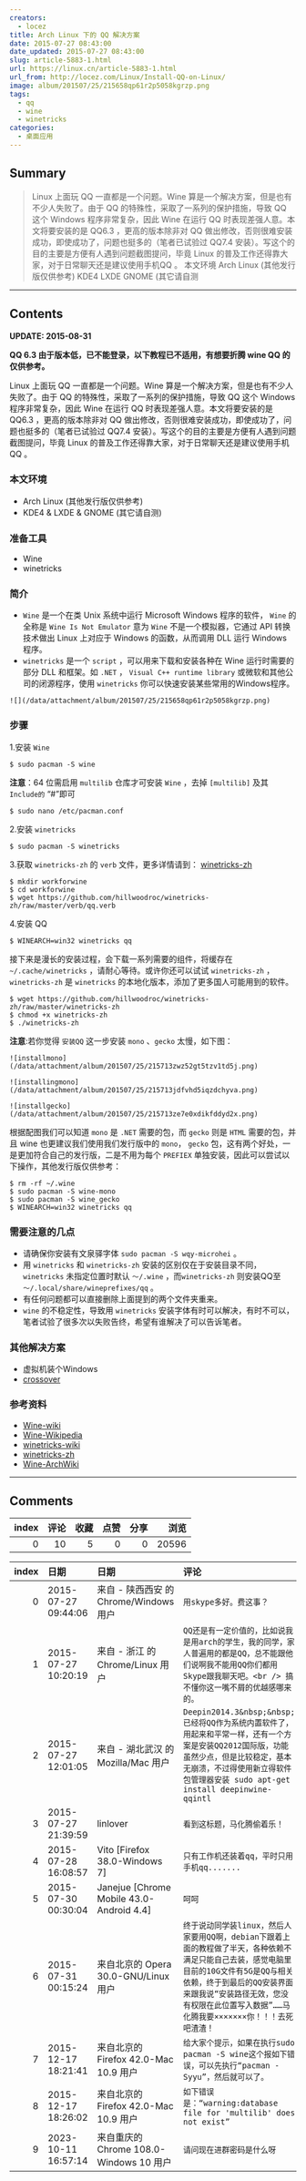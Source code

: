 ```yaml
---
creators:
  - locez
title: Arch Linux 下的 QQ 解决方案
date: 2015-07-27 08:43:00
date_updated: 2015-07-27 08:43:00
slug: article-5883-1.html
url: https://linux.cn/article-5883-1.html
url_from: http://locez.com/Linux/Install-QQ-on-Linux/
image: album/201507/25/215658qp61r2p5058kgrzp.png
tags:
  - qq
  - wine
  - winetricks
categories:
  - 桌面应用
---
```


## Summary

> Linux 上面玩 QQ 一直都是一个问题。Wine 算是一个解决方案，但是也有不少人失败了。由于 QQ 的特殊性，采取了一系列的保护措施，导致 QQ 这个 Windows 程序非常复杂，因此 Wine 在运行 QQ 时表现差强人意。本文将要安装的是 QQ6.3 ，更高的版本除非对 QQ 做出修改，否则很难安装成功，即使成功了，问题也挺多的（笔者已试验过 QQ7.4 安装）。写这个的目的主要是方便有人遇到问题截图提问，毕竟 Linux 的普及工作还得靠大家，对于日常聊天还是建议使用手机QQ 。 本文环境  Arch Linux (其他发行版仅供参考) KDE4  LXDE  GNOME (其它请自测

***

<!-- more -->

## Contents

**UPDATE: 2015-08-31**

**QQ 6.3 由于版本低，已不能登录，以下教程已不适用，有想要折腾 wine QQ 的仅供参考。**

Linux 上面玩 QQ 一直都是一个问题。Wine 算是一个解决方案，但是也有不少人失败了。由于 QQ 的特殊性，采取了一系列的保护措施，导致 QQ 这个 Windows 程序非常复杂，因此 Wine 在运行 QQ 时表现差强人意。本文将要安装的是 QQ6.3 ，更高的版本除非对 QQ 做出修改，否则很难安装成功，即使成功了，问题也挺多的（笔者已试验过 QQ7.4 安装）。写这个的目的主要是方便有人遇到问题截图提问，毕竟 Linux 的普及工作还得靠大家，对于日常聊天还是建议使用手机QQ 。

### 本文环境

* Arch Linux (其他发行版仅供参考)
* KDE4 & LXDE & GNOME (其它请自测)

### 准备工具

* Wine
* winetricks

### 简介

* `Wine` 是一个在类 Unix 系统中运行 Microsoft Windows 程序的软件， `Wine` 的全称是 `Wine Is Not Emulator` 意为 `Wine` 不是一个模拟器，它通过 API 转换技术做出 Linux 上对应于 Windows 的函数，从而调用 DLL 运行 Windows 程序。
* `winetricks` 是一个 `script` ，可以用来下载和安装各种在 Wine 运行时需要的部分 DLL 和框架。如 `.NET` ， `Visual C++ runtime library` 或微软和其他公司的闭源程序，使用 `winetricks` 你可以快速安装某些常用的Windows程序。

`![](/data/attachment/album/201507/25/215658qp61r2p5058kgrzp.png)`

### 步骤

1.安装 `Wine`

```shell
$ sudo pacman -S wine
```

**注意**：64 位需启用 `multilib` 仓库才可安装 `Wine` ，去掉 `[multilib]` 及其 `Include的` “#”即可

```shell
$ sudo nano /etc/pacman.conf
```

2.安装 `winetricks`

```shell
$ sudo pacman -S winetricks
```

3.获取 `winetricks-zh` 的 `verb` 文件，更多详情请到： [winetricks-zh](https://github.com/hillwoodroc/winetricks-zh)

```shell
$ mkdir workforwine
$ cd workforwine
$ wget https://github.com/hillwoodroc/winetricks-zh/raw/master/verb/qq.verb
```

4.安装 QQ

```shell
$ WINEARCH=win32 winetricks qq
```

接下来是漫长的安装过程，会下载一系列需要的组件，将缓存在 `~/.cache/winetricks` ，请耐心等待。或许你还可以试试 `winetricks-zh` ， `winetricks-zh` 是 `winetricks` 的本地化版本，添加了更多国人可能用到的软件。

```shell
$ wget https://github.com/hillwoodroc/winetricks-zh/raw/master/winetricks-zh
$ chmod +x winetricks-zh
$ ./winetricks-zh
```

**注意**:若你觉得 `安装QQ` 这一步安装 `mono` 、`gecko` 太慢，如下图：

`![installmono](/data/attachment/album/201507/25/215713zwz52gt5tzv1td5j.png)`

`![installingmono](/data/attachment/album/201507/25/215713jdfvhd5iqzdchyva.png)`

`![installgecko](/data/attachment/album/201507/25/215713ze7e0xdikfddyd2x.png)`

根据配图我们可以知道 `mono` 是 `.NET` 需要的包，而 `gecko` 则是 `HTML` 需要的包，并且 wine 也更建议我们使用我们发行版中的 `mono`， `gecko` 包，这有两个好处，一是更加符合自己的发行版，二是不用为每个 `PREFIEX` 单独安装，因此可以尝试以下操作，其他发行版仅供参考：

```shell
$ rm -rf ~/.wine
$ sudo pacman -S wine-mono
$ sudo pacman -S wine_gecko
$ WINEARCH=win32 winetricks qq
```

### 需要注意的几点

* 请确保你安装有文泉驿字体 `sudo pacman -S wqy-microhei` 。
* 用 `winetricks` 和 `winetricks-zh` 安装的区别仅在于安装目录不同， `winetricks` 未指定位置时默认 `～/.wine` ，而`winetricks-zh` 则安装QQ至 `～/.local/share/wineprefixes/qq` 。
* 有任何问题都可以直接删除上面提到的两个文件夹重来。
* `wine` 的不稳定性，导致用 `winetricks` 安装字体有时可以解决，有时不可以，笔者试验了很多次以失败告终，希望有谁解决了可以告诉笔者。

### 其他解决方案

* 虚拟机装个Windows
* [crossover](https://www.codeweavers.com/products/)

### 参考资料

* [Wine-wiki](http://wiki.winehq.org/FrontPage)
* [Wine-Wikipedia](https://zh.wikipedia.org/wiki/Wine)
* [winetricks-wiki](http://wiki.winehq.org/winetricks_cn)
* [winetricks-zh](https://github.com/hillwoodroc/winetricks-zh)
* [Wine-ArchWiki](https://wiki.archlinux.org/index.php/Wine_%28%E7%AE%80%E4%BD%93%E4%B8%AD%E6%96%87%29)

***

## Comments


|   index |   评论 |   收藏 |   点赞 |   分享 |   浏览 |
|--------:|-------:|-------:|-------:|-------:|-------:|
|       0 |     10 |      5 |      0 |      0 |  20596 |

|   index | 日期                | 日期                                     | 评论                                                                                                                                                                                                                                                            |
|--------:|:--------------------|:-----------------------------------------|:----------------------------------------------------------------------------------------------------------------------------------------------------------------------------------------------------------------------------------------------------------------|
|       0 | 2015-07-27 09:44:06 | 来自 - 陕西西安 的 Chrome/Windows 用户   | `用skype多好。费这事？`                                                                                                                                                                                                                                         |
|       1 | 2015-07-27 10:20:19 | 来自 - 浙江 的 Chrome/Linux 用户         | `QQ还是有一定价值的，比如说我是用arch的学生，我的同学，家人普遍用的都是QQ，总不能跟他们说啊我不能用QQ你们都用Skype跟我聊天吧。<br /> 搞不懂你这一嘴不屑的优越感哪来的。`                                                                                        |
|       2 | 2015-07-27 12:01:05 | 来自 - 湖北武汉 的 Mozilla/Mac 用户      | `Deepin2014.3&nbsp;&nbsp;已经将QQ作为系统内置软件了，用起来和平常一样，还有一个方案是安装QQ2012国际版，功能虽然少点，但是比较稳定，基本无崩溃，不过得使用新立得软件包管理器安装 sudo apt-get install deepinwine-qqintl`                                         |
|       3 | 2015-07-27 21:39:59 | linlover                                 | `看到这标题，马化腾偷着乐！`                                                                                                                                                                                                                                    |
|       4 | 2015-07-28 16:08:57 | Vito [Firefox 38.0-Windows 7]            | `只有工作机还装着qq，平时只用手机qq.......`                                                                                                                                                                                                                     |
|       5 | 2015-07-30 00:30:04 | Janejue [Chrome Mobile 43.0-Android 4.4] | `呵呵`                                                                                                                                                                                                                                                          |
|       6 | 2015-07-31 00:15:24 | 来自北京的 Opera 30.0-GNU/Linux 用户     | `终于说动同学装linux，然后人家要用QQ啊，debian下跟着上面的教程做了半天，各种依赖不满足只能自己去装，感觉电脑里目前的10G文件有5G是QQ与相关依赖，终于到最后的QQ安装界面来跟我说“安装路径无效，您没有权限在此位置写入数据”……马化腾我要×××××××你！！！去死吧渣渣！` |
|       7 | 2015-12-17 18:21:41 | 来自北京的 Firefox 42.0-Mac 10.9 用户    | `给大家个提示，如果在执行sudo pacman -S wine这个报如下错误，可以先执行“pacman -Syyu”，然后就可以了。`                                                                                                                                                           |
|       8 | 2015-12-17 18:26:02 | 来自北京的 Firefox 42.0-Mac 10.9 用户    | `如下错误是：“warning:database file for 'multilib' does not exist”`                                                                                                                                                                                             |
|       9 | 2023-10-11 16:57:14 | 来自重庆的 Chrome 108.0-Windows 10 用户  | `请问现在进群密码是什么呀`                                                                                                                                                                                                                                      |
